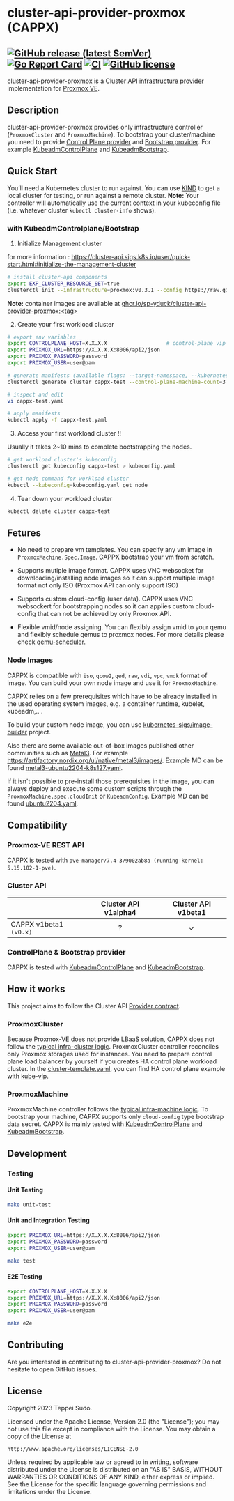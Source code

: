 # cluster-api-provider-proxmox (CAPPX)
[![GitHub release (latest SemVer)](https://img.shields.io/github/v/release/sp-yduck/cluster-api-provider-proxmox?sort=semver)](https://github.com/sp-yduck/cluster-api-provider-proxmox/releases/latest) [![Go Report Card](https://goreportcard.com/badge/github.com/sp-yduck/cluster-api-provider-proxmox)](https://goreportcard.com/report/github.com/sp-yduck/cluster-api-provider-proxmox) [![CI](https://github.com/sp-yduck/cluster-api-provider-proxmox/actions/workflows/ci.yaml/badge.svg)](https://github.com/sp-yduck/cluster-api-provider-proxmox/actions/workflows/ci.yaml) [![GitHub license](https://img.shields.io/github/license/sp-yduck/cluster-api-provider-proxmox)](https://github.com/sp-yduck/cluster-api-provider-proxmox/blob/main/LICENSE)
----

cluster-api-provider-proxmox is a Cluster API [infrastructure provider](https://cluster-api.sigs.k8s.io/developer/providers/cluster-infrastructure.html) implementation for [Proxmox VE](https://pve.proxmox.com/wiki/Main_Page).

## Description
cluster-api-provider-proxmox provides only infrastructure controller (`ProxmoxCluster` and `ProxmoxMachine`). To bootstrap your cluster/machine you need to provide [Control Plane provider](https://cluster-api.sigs.k8s.io/developer/architecture/controllers/control-plane.html#crd-contracts) and [Bootstrap provider](https://cluster-api.sigs.k8s.io/developer/providers/bootstrap.html). For example [KubeadmControlPlane](https://github.com/kubernetes-sigs/cluster-api/tree/main/controlplane/kubeadm) and [KubeadmBootstrap](https://github.com/kubernetes-sigs/cluster-api/tree/main/bootstrap/kubeadm).

## Quick Start
You’ll need a Kubernetes cluster to run against. You can use [KIND](https://sigs.k8s.io/kind) to get a local cluster for testing, or run against a remote cluster.
**Note:** Your controller will automatically use the current context in your kubeconfig file (i.e. whatever cluster `kubectl cluster-info` shows).

### with KubeadmControlplane/Bootstrap
1. Initialize Management cluster

for more information : https://cluster-api.sigs.k8s.io/user/quick-start.html#initialize-the-management-cluster

```sh
# install cluster-api components
export EXP_CLUSTER_RESOURCE_SET=true
clusterctl init --infrastructure=proxmox:v0.3.1 --config https://raw.githubusercontent.com/sp-yduck/cluster-api-provider-proxmox/main/clusterctl.yaml
```
**Note:** container images are available at [ghcr.io/sp-yduck/cluster-api-provider-proxmox:\<tag\>](https://github.com/sp-yduck/cluster-api-provider-proxmox/pkgs/container/cluster-api-provider-proxmox)

2. Create your first workload cluster
```sh
# export env variables
export CONTROLPLANE_HOST=X.X.X.X                   # control-plane vip
export PROXMOX_URL=https://X.X.X.X:8006/api2/json
export PROXMOX_PASSWORD=password
export PROXMOX_USER=user@pam

# generate manifests (available flags: --target-namespace, --kubernetes-version, --control-plane-machine-count, --worker-machine-count)
clusterctl generate cluster cappx-test --control-plane-machine-count=3 --infrastructure=proxmox:v0.3.1 --config https://raw.githubusercontent.com/sp-yduck/cluster-api-provider-proxmox/main/clusterctl.yaml > cappx-test.yaml

# inspect and edit
vi cappx-test.yaml

# apply manifests
kubectl apply -f cappx-test.yaml
```

3. Access your first workload cluster !!

Usually it takes 2~10 mins to complete bootstrapping the nodes.
```sh
# get workload cluster's kubeconfig
clusterctl get kubeconfig cappx-test > kubeconfig.yaml

# get node command for workload cluster
kubectl --kubeconfig=kubeconfig.yaml get node
```

4. Tear down your workload cluster
```sh
kubectl delete cluster cappx-test
```

## Fetures

- No need to prepare vm templates. You can specify any vm image in `ProxmoxMachine.Spec.Image`. CAPPX bootstrap your vm from scratch.

- Supports mutiple image format. CAPPX uses VNC websocket for downloading/installing node images so it can support multiple image format not only ISO (Proxmox API can only support ISO)

- Supports custom cloud-config (user data). CAPPX uses VNC websockert for bootstrapping nodes so it can applies custom cloud-config that can not be achieved by only Proxmox API.

- Flexible vmid/node assigning. You can flexibly assign vmid to your qemu and flexibly schedule qemus to proxmox nodes. For more details please check [qemu-scheduler](./cloud/scheduler/).

### Node Images

CAPPX is compatible with `iso`, `qcow2`, `qed`, `raw`, `vdi`, `vpc`, `vmdk` format of image. You can build your own node image and use it for `ProxmoxMachine`.

CAPPX relies on a few prerequisites which have to be already installed in the used operating system images, e.g. a container runtime, kubelet, kubeadm,.. .

To build your custom node image, you can use [kubernetes-sigs/image-builder](https://github.com/kubernetes-sigs/image-builder) project. 

Also there are some available out-of-box images published other communities such as [Metal3](https://github.com/metal3-io). For example https://artifactory.nordix.org/ui/native/metal3/images/. Example MD can be found [metal3-ubuntu2204-k8s127.yaml](examples/machine_deployment/metal3-ubuntu2204-k8s127.yaml).

If it isn't possible to pre-install those prerequisites in the image, you can always deploy and execute some custom scripts through the `ProxmoxMachine.spec.cloudInit` or `KubeadmConfig`. Example MD can be found [ubuntu2204.yaml](examples/machine_deployment/ubuntu2204.yaml).

## Compatibility

### Proxmox-VE REST API

CAPPX is tested with `pve-manager/7.4-3/9002ab8a (running kernel: 5.15.102-1-pve)`.

### Cluster API

|                        | Cluster API v1alpha4 | Cluster API v1beta1 |
| ---------------------- | :------------------: | :-----------------: |
| CAPPX v1beta1 `(v0.x)` |          ?           |          ✓          |

### ControlPlane & Bootstrap provider 

CAPPX is tested with [KubeadmControlPlane](https://github.com/kubernetes-sigs/cluster-api/tree/main/controlplane/kubeadm) and [KubeadmBootstrap](https://github.com/kubernetes-sigs/cluster-api/tree/main/bootstrap/kubeadm).

## How it works
This project aims to follow the Cluster API [Provider contract](https://cluster-api.sigs.k8s.io/developer/providers/contracts.html).

### ProxmoxCluster

Because Proxmox-VE does not provide LBaaS solution, CAPPX does not follow the [typical infra-cluster logic](https://cluster-api.sigs.k8s.io/developer/providers/cluster-infrastructure.html#behavior). ProxmoxCluster controller reconciles only Proxmox storages used for instances. You need to prepare control plane load balancer by yourself if you creates HA control plane workload cluster. In the [cluster-template.yaml](./templates/cluster-template.yaml), you can find HA control plane example with [kube-vip](https://github.com/kube-vip/kube-vip).

### ProxmoxMachine

ProxmoxMachine controller follows the [typical infra-machine logic](https://cluster-api.sigs.k8s.io/developer/providers/machine-infrastructure.html#behavior). To bootstrap your machine, CAPPX supports only `cloud-config` type bootstrap data secret. CAPPX is mainly tested with [KubeadmControlPlane](https://github.com/kubernetes-sigs/cluster-api/tree/main/controlplane/kubeadm) and [KubeadmBootstrap](https://github.com/kubernetes-sigs/cluster-api/tree/main/bootstrap/kubeadm).

## Development

### Testing
#### Unit Testing
```sh
make unit-test
```

#### Unit and Integration Testing
```sh
export PROXMOX_URL=https://X.X.X.X:8006/api2/json
export PROXMOX_PASSWORD=password
export PROXMOX_USER=user@pam

make test
```

#### E2E Testing
```sh
export CONTROLPLANE_HOST=X.X.X.X
export PROXMOX_URL=https://X.X.X.X:8006/api2/json
export PROXMOX_PASSWORD=password
export PROXMOX_USER=user@pam

make e2e
```

## Contributing

Are you interested in contributing to cluster-api-provider-proxmox? Do not hesitate to open GitHub issues.

## License

Copyright 2023 Teppei Sudo.

Licensed under the Apache License, Version 2.0 (the "License");
you may not use this file except in compliance with the License.
You may obtain a copy of the License at

    http://www.apache.org/licenses/LICENSE-2.0

Unless required by applicable law or agreed to in writing, software
distributed under the License is distributed on an "AS IS" BASIS,
WITHOUT WARRANTIES OR CONDITIONS OF ANY KIND, either express or implied.
See the License for the specific language governing permissions and
limitations under the License.

